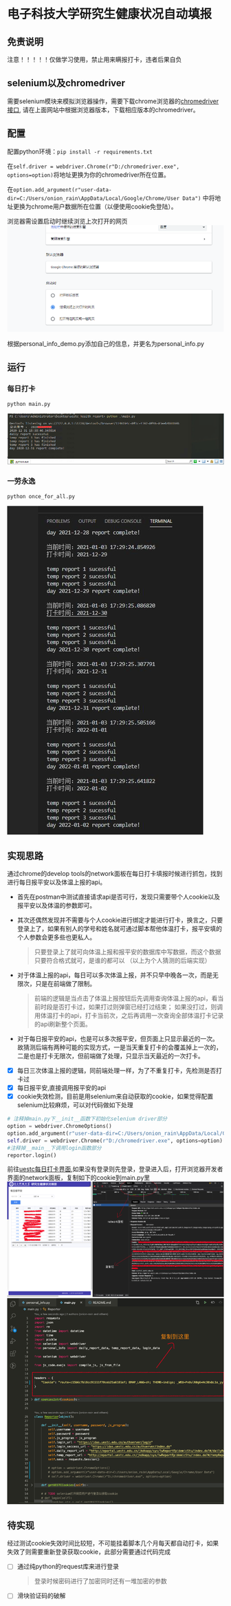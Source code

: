 # 电子科技大学研究生健康状况自动填报

## 免责说明

注意！！！！！仅做学习使用，禁止用来瞒报打卡，违者后果自负

## selenium以及chromedriver

需要selenium模块来模拟浏览器操作，需要下载chrome浏览器的[chromedriver接口](https://chromedriver.chromium.org/), 请在上面网站中根据浏览器版本，下载相应版本的chromedriver。

## 配置

配置python环境：`pip install -r requirements.txt`

在`self.driver = webdriver.Chrome(r"D:/chromedriver.exe", options=option)`将地址更换为你的chromedriver所在位置。

在`option.add_argument(r"user-data-dir=C:/Users/onion_rain\AppData/Local/Google/Chrome/User Data")` 中将地址更换为chrome用户数据所在位置（以便使用cookie免登陆）。

浏览器需设置启动时继续浏览上次打开的网页
![](readme_imgs/1.png)

根据personal_info_demo.py添加自己的信息，并更名为personal_info.py

## 运行

### 每日打卡

```bash
python main.py
```
![效果图](readme_imgs/2.png)

### 一劳永逸

```bash
python once_for_all.py
```
![效果图](readme_imgs/5.jpg)

## 实现思路
通过chrome的develop tools的network面板在每日打卡填报时候进行抓包，找到进行每日报平安以及体温上报的api。
+ 首先在postman中测试直接请求api是否可行，发现只需要带个人cookie以及报平安以及体温的参数即可。
 
+ 其次还偶然发现并不需要与个人cookie进行绑定才能进行打卡，换言之，只要登录上了，如果有别人的学号和姓名就可通过脚本帮他体温打卡，报平安填的个人参数会更多些也更私人。
    > 只要登录上了就可向体温上报和报平安的数据库中写数据，而这个数据只要符合格式就可，是谁的都可以
    >（以上为个人猜测的后端实现）

+ 对于体温上报的api，每日可以多次体温上报，并不只早中晚各一次，而是无限次，只是在前端做了限制。
    > 前端的逻辑是当点击了体温上报按钮后先调用查询体温上报的api，看当前时段是否打卡过，如果打过则弹窗已经打过结束；
    > 如果没打过，则调用体温打卡的api，打卡当前次，之后再调用一次查询全部体温打卡记录的api刷新整个页面。
  
+ 对于每日报平安的api，也是可以多次报平安，但页面上只显示最近的一次。故猜测后端有两种可能的实现方式，一是当天重复打卡的会覆盖掉上一次的，二是也是打卡无限次，但前端做了处理，只显示当天最近的一次打卡。

- [x] 每日三次体温上报的逻辑，同前端处理一样，为了不重复打卡，先检测是否打卡过
- [x] 每日报平安,直接调用报平安的api
- [x] cookie失效检测，目前是用selenium来自动获取的cookie，如果觉得配置selenium比较麻烦，可以对代码做如下处理
```python
# 注释掉main.py下__init__函数下初始化selenium driver部分
option = webdriver.ChromeOptions()
option.add_argument(r"user-data-dir=C:/Users/onion_rain\AppData/Local/Google/Chrome/User Data")
self.driver = webdriver.Chrome(r"D:/chromedriver.exe", options=option)
#注释掉__main__下调用login函数部分
reportor.login()
```
前往[uestc每日打卡界面](http://eportal.uestc.edu.cn/jkdkapp/sys/lwReportEpidemicStu/index.do),如果没有登录则先登录，登录进入后，打开浏览器开发者界面的network面板，复制如下的cookie到main.py里
![复制cookie](readme_imgs/3.png)
![复制cookie2](readme_imgs/4.png)

## 待实现
经过测试cookie失效时间比较短，不可能挂着脚本几个月每天都自动打卡，如果失效了则需要重新登录获取cookie，此部分需要通过代码完成
- [ ] 通过纯python的request库来进行登录
    >登录时候密码进行了加密同时还有一堆加密的参数
- [ ] 滑块验证码的破解
